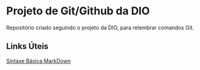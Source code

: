 # Projeto de Git/Github da DIO

Repositório criado seguindo o projeto da DIO, para relembrar comandos Git.

## Links Úteis 

[Sintaxe Básica MarkDown](https://www.markdownguide.org/basic-syntax/)
